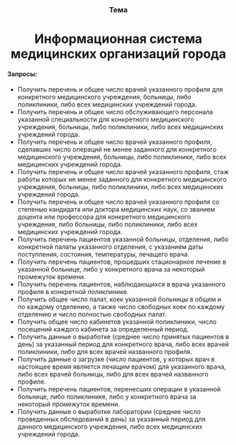   <h3 align="center">Тема</h3>
  <h1 align="center">Информационная система медицинских организаций города</h1>
  <h4>Запросы:</h4>
  <ul>
 <li> Получить перечень и общее число врачей указанного профиля для конкретного медицинского учреждения, больницы, либо поликлиники, либо всех медицинских учреждений города. </li>
<li>  Получить перечень и общее число обслуживающего персонала указанной специальности для конкретного медицинского учреждения, больницы, либо поликлиники, либо всех медицинских учреждений города. </li>
 <li> Получить перечень и общее число врачей указанного профиля, сделавших число операций не менее заданного для конкретного медицинского учреждения, больницы, либо поликлиники, либо всех медицинских учреждений города. </li>
 <li> Получить перечень и общее число врачей указанного профиля, стаж работы которых не менее заданного для конкретного медицинского учреждения, больницы, либо поликлиники, либо всех медицинских учреждений города. </li>
 <li> Получить перечень и общее число врачей указанного профиля со степенью кандидата или доктора медицинских наук, со званием доцента или профессора для конкретного медицинского учреждения, либо больницы, либо поликлиники, либо всех медицинских учреждений города. </li>
  <li> Получить перечень пациентов указанной больницы, отделения, либо конкретной палаты указанного отделения, с указанием даты поступления, состояния, температуры, лечащего врача. </li>
 <li> Получить перечень пациентов, прошедших стационарное лечение в указанной больнице, либо у конкретного врача за некоторый промежуток времени. </li>
 <li> Получить перечень пациентов, наблюдающихся в врача указанного профиля в конкретной поликлинике. </li>
 <li> Получить общее число палат, коек указанной больницы в общем и по каждому отделению, а также число свободных коек по каждому отделению и число полностью свободных палат. </li>
 <li> Получить общее число кабинетов указанной поликлиники, число посещений каждого кабинета за определенный период. </li>
<li>  Получить данные о выработке (среднее число принятых пациентов в день) за указанный период для конкретного врача, либо всех врачей поликлиники, либо для всех врачей названного профиля. </li>
 <li> Получить данные о загрузке (число пациентов, у которых врач в настоящее время является лечащим врачом) для указанного врача, либо всех врачей больницы, либо для всех врачей названного профиля. </li>
  <li> Получить перечень пациентов, перенесших операции в указанной больнице, либо поликлинике, либо у конкретного врача за некоторый промежуток времени. </li>
 <li> Получить данные о выработке лаборатории (среднее число проведенных обследований в день) за указанный период для данного медицинского учреждения, либо всех медицинских учреждений города. </li>
  </ul>
